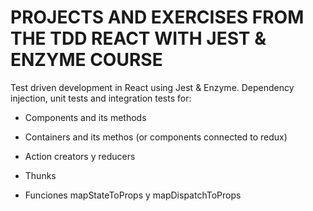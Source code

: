 # PROJECTS AND EXERCISES FROM THE TDD REACT WITH JEST & ENZYME COURSE

Test driven development in React using Jest & Enzyme. Dependency injection, unit tests and integration tests for:

- Components and its methods

- Containers and its methos (or components connected to redux)

- Action creators y reducers

- Thunks

- Funciones mapStateToProps y mapDispatchToProps